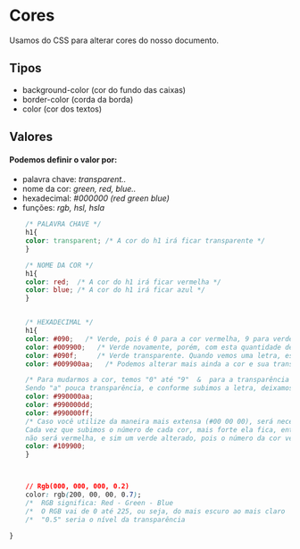 # Cores
Usamos do CSS para alterar cores do nosso documento.


## Tipos 
* background-color (cor do fundo das caixas)
* border-color (corda da borda)
* color (cor dos textos)

## Valores
#### Podemos definir o valor por: 
- palavra chave: _transparent.._
- nome da cor: _green, red, blue.._ 
- hexadecimal: _#000000  (red green blue)_
- funções: _rgb, hsl, hsla_


```css
    /* PALAVRA CHAVE */
    h1{
    color: transparent; /* A cor do h1 irá ficar transparente */
    }

    /* NOME DA COR */
    h1{
    color: red;  /* A cor do h1 irá ficar vermelha */
    color: blue; /* A cor do h1 irá ficar azul */
    }


    /* HEXADECIMAL */
    h1{
    color: #090;   /* Verde, pois é 0 para a cor vermelha, 9 para verde e 0 par azul.                      */ 
    color: #009900;   /* Verde novamente, porém, com esta quantidade de números, podemos alterar mais a cor    */ 
    color: #090f;     /* Verde transparente. Quando vemos uma letra, estamos trabalhando com a transparência   */
    color: #009900aa;   /* Podemos alterar mais ainda a cor e sua transparência                                  */ 

    /* Para mudarmos a cor, temos "0" até "9"  &  para a transparência (opacidade), temos de "a" até "f"
    Sendo "a" pouca transparência, e conforme subimos a letra, deixamos mais transparente. */ 
    color: #990000aa; 
    color: #990000dd; 
    color: #990000ff; 
    /* Caso você utilize da maneira mais extensa (#00 00 00), será necessário colocar a letra alfabética duas vezes. 
    Cada vez que subimos o número de cada cor, mais forte ela fica, então mesmo haja 10 para o vermelho, a cor final 
    não será vermelha, e sim um verde alterado, pois o número da cor verde está mais forte. */ 
    color: #109900;     
    }



    // Rgb(000, 000, 000, 0.2)              
    color: rgb(200, 00, 00, 0.7); 
    /*  RGB significa: Red - Green - Blue                               */    
    /*  O RGB vai de 0 até 225, ou seja, do mais escuro ao mais claro   */ 
    /*  "0.5" seria o nível da transparência                            */    

}